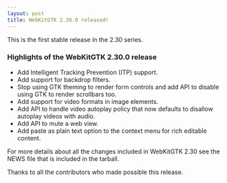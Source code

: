 ```yaml
---
layout: post
title: WebKitGTK 2.30.0 released!
---
```


This is the first stable release in the 2.30 series.

### Highlights of the WebKitGTK 2.30.0 release

 - Add Intelligent Tracking Prevention (ITP) support.
 - Add support for backdrop filters.
 - Stop using GTK theming to render form controls and add API to disable using GTK to render scrollbars too.
 - Add support for video formats in image elements.
 - Add API to handle video autoplay policy that now defaults to disallow autoplay videos with audio.
 - Add API to mute a web view.
 - Add paste as plain text option to the context menu for rich editable content.

For more details about all the changes included in WebKitGTK 2.30 see
the NEWS file that is included in the tarball.

Thanks to all the contributors who made possible this release.